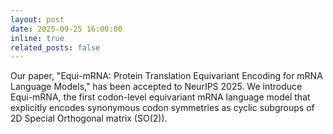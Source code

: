 ```yaml
---
layout: post
date: 2025-09-25 16:00:00
inline: true
related_posts: false
---
```

Our paper, "Equi-mRNA: Protein Translation Equivariant Encoding for mRNA Language Models," has been accepted to NeurIPS 2025. We introduce Equi-mRNA, the first codon-level equivariant mRNA language model that explicitly encodes synonymous codon symmetries as cyclic subgroups of 2D Special Orthogonal matrix (SO(2)).
